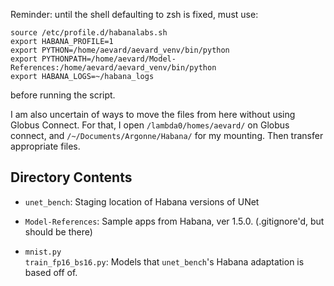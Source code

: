 Reminder: until the shell defaulting to zsh is fixed, must use:

```
source /etc/profile.d/habanalabs.sh
export HABANA_PROFILE=1
export PYTHON=/home/aevard/aevard_venv/bin/python
export PYTHONPATH=/home/aevard/Model-References:/home/aevard/aevard_venv/bin/python
export HABANA_LOGS=~/habana_logs
```
before running the script.

I am also uncertain of ways to move the files from here without using Globus Connect.
For that, I open `/lambda0/homes/aevard/` on Globus connect, and `/~/Documents/Argonne/Habana/` for my mounting.
Then transfer appropriate files.

## Directory Contents
* `unet_bench`:
    Staging location of Habana versions of UNet

* `Model-References`:
    Sample apps from Habana, ver 1.5.0. (.gitignore'd, but should be there)

* `mnist.py`  
`train_fp16_bs16.py`:
    Models that `unet_bench`'s Habana adaptation is based off of.
